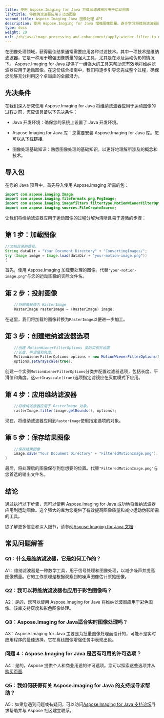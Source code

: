 ```yaml
---
title: 使用 Aspose.Imaging for Java 将维纳滤波器应用于运动图像
linktitle: 将维纳滤波器应用于动态图像
second_title: Aspose.Imaging Java 图像处理 API
description: 使用 Aspose.Imaging for Java 增强图像质量。逐步学习将维纳滤波器应用于运动图像。优化您的图像处理。
type: docs
weight: 20
url: /zh/java/image-processing-and-enhancement/apply-wiener-filter-to-motion-images/
---
```


在图像处理领域，获得最佳结果通常需要应用各种过滤技术。其中一项技术是维纳滤波器，它是一种用于增强图像质量的强大工具，尤其是在涉及运动伪影的情况下。 Aspose.Imaging for Java 提供了一组强大的工具来帮助您有效地将维纳滤波器应用于运动图像。在这份综合指南中，我们将逐步引导您完成整个过程，确保您能够充分利用这个卓越库的全部潜力。

## 先决条件

在我们深入研究使用 Aspose.Imaging for Java 将维纳滤波器应用于运动图像的过程之前，您应该具备以下先决条件：

- Java 开发环境：确保您的系统上设置了 Java 开发环境。

-  Aspose.Imaging for Java 库：您需要安装 Aspose.Imaging for Java 库。您可以从[下载链接](https://releases.aspose.com/imaging/java/).

- 图像处理基础知识：熟悉图像处理的基础知识，以更好地理解所涉及的概念和技术。

## 导入包

在您的 Java 项目中，首先导入使用 Aspose.Imaging 所需的包：

```java
import com.aspose.imaging.Image;
import com.aspose.imaging.fileformats.png.PngImage;
import com.aspose.imaging.imagefilters.filtertype.MotionWienerFilterOptions;
import com.aspose.imaging.sources.FileCreateSource;
```

让我们将维纳滤波器应用于运动图像的过程分解为清晰且易于遵循的步骤：

## 第 1 步：加载图像

```java
//文档目录的路径。
String dataDir = "Your Document Directory" + "ConvertingImages/";
try (Image image = Image.load(dataDir + "your-motion-image.png"))
{
```

首先，使用 Aspose.Imaging 加载要处理的图像。代替`"your-motion-image.png"`与您的运动图像的实际文件名。

## 第 2 步：投射图像

```java
    //将图像转换为 RasterImage
    RasterImage rasterImage = (RasterImage) image;
```

在这里，我们将加载的图像转换为`RasterImage`以便进一步加工。

## 第 3 步：创建维纳滤波器选项

```java
    //创建 MotionWienerFilterOptions 类的实例并设置
    //长度、平滑值和角度。
    MotionWienerFilterOptions options = new MotionWienerFilterOptions(50, 9, 90);
    options.setGrayscale(true);
```

创建一个实例`MotionWienerFilterOptions`分类并配置过滤器选项，包括长度、平滑值和角度。这`setGrayscale(true)`选项指定滤镜应在灰度模式下应用。

## 第 4 步：应用维纳滤波器

```java
    //将维纳滤波器应用于 RasterImage 对象。
    rasterImage.filter(image.getBounds(), options);
```

现在，将维纳滤波器应用到`RasterImage`使用指定选项的对象。

## 第 5 步：保存结果图像

```java
    //保存结果图像
    image.save("Your Document Directory" + "FilteredMotionImage.png");
}
```

最后，将处理后的图像保存到您想要的位置。代替`"FilteredMotionImage.png"`与您首选的输出文件名。

## 结论

通过执行以下步骤，您可以使用 Aspose.Imaging for Java 成功地将维纳滤波器应用到运动图像。这个强大的库为您提供了有效提高图像质量和减少运动伪影所需的工具。

欲了解更多信息和深入细节，请参阅[Aspose.Imaging for Java 文档](https://reference.aspose.com/imaging/java/).

## 常见问题解答

### Q1：什么是维纳滤波器，它是如何工作的？

A1：维纳滤波器是一种数学工具，用于信号处理和图像处理，以减少噪声并提高图像质量。它的工作原理是根据观察到的噪声图像估计原始图像。

### Q2：我可以将维纳滤波器也应用于彩色图像吗？

A2：是的，您可以使用 Aspose.Imaging for Java 将维纳滤波器应用于彩色图像。该库支持灰度和彩色图像处理。

### Q3：Aspose.Imaging for Java适合实时图像处理吗？

A3：Aspose.Imaging for Java 主要是为批量图像处理而设计的，可能不是实时应用程序的最佳选择。它在离线图像增强任务中表现出色。

### 问题 4：Aspose.Imaging for Java 是否有可用的许可选项？

 A4：是的，Aspose 提供个人和商业用途的许可选项。您可以探索这些选项并从[购买页面](https://purchase.aspose.com/buy).

### Q5：我如何获得有关 Aspose.Imaging for Java 的支持或寻求帮助？

 A5：如果您遇到问题或有疑问，可以访问[Aspose.Imaging for Java 支持论坛](https://forum.aspose.com/)寻求帮助并与 Aspose 社区建立联系。